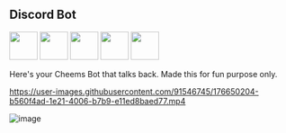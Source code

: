 <h2>Discord Bot</h2>

<div>
<img src="https://media.giphy.com/media/z1fnhcW7ot5KbbdAlY/giphy.gif" width="50"> 
<img src="https://media.giphy.com/media/9C1nyePnovqlpEYFMD/giphy.gif" width="50"> 
<img src="https://media.giphy.com/media/3Owa0TWYqHi5RZYGql/giphy.gif" width="50"> 
<img src="https://media.giphy.com/media/jUSrFvui8Pfpe/giphy.gif" width="50"> 
<img src="https://media.giphy.com/media/HCTfYH2Xk5yw/giphy.gif" width="50"> 


</div>

Here's your Cheems Bot that talks back. Made this for fun purpose only.



https://user-images.githubusercontent.com/91546745/176650204-b560f4ad-1e21-4006-b7b9-e11ed8baed77.mp4


![image](https://user-images.githubusercontent.com/91546745/178120580-dec994d5-5427-41f5-a1dc-13534a370442.png)

